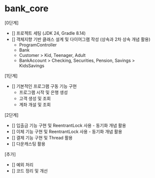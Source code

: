 # bank_core

[0단계]
- [] 프로젝트 세팅 (JDK 24, Gradle 8.14)
- [] 객체지향 기반 클래스 설계 및 다이어그램 작성 (상속과 2차 상속 개념 활용)
  - ProgramController
  - Bank
  - Customer > Kid, Teenager, Adult
  - BankAccount > Checking, Securities, Pension, Savings > KidsSavings

[1단계]
- [] 기본적인 프로그램 구동 기능 구현
  - 프로그램 시작 및 은행 생성
  - 고객 생성 및 조회
  - 계좌 개설 및 조회

[2단계]
- [] 입출금 기능 구현 및 ReentrantLock 사용 - 동기화 개념 활용 
- [] 이체 기능 구현 및 ReentrantLock 사용 - 동기화 개념 활용 
- [] 결제 기능 구현 및 Thread 활용
- [] 다운캐스팅 활용

[추가]
- [] 예외 처리
- [] 코드 정리 및 개선